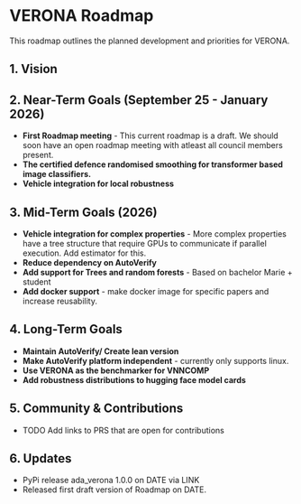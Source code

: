 # VERONA Roadmap

This roadmap outlines the planned development and priorities for VERONA. 

## 1. Vision

## 2. Near-Term Goals (September 25 - January 2026)
- **First Roadmap meeting** - This current roadmap is a draft. We should soon have an open roadmap meeting with atleast all council members present.
- **The certified defence randomised smoothing for transformer based image classifiers.**
- **Vehicle integration for local robustness**

## 3. Mid-Term Goals (2026)
- **Vehicle integration for complex properties** - More complex properties have a tree structure that require GPUs to communicate if parallel execution. Add estimator for this.
- **Reduce dependency on AutoVerify**
- **Add support for Trees and random forests** - Based on bachelor Marie + student
- **Add docker support** - make docker image for specific papers and increase reusability.

## 4. Long-Term Goals 
- **Maintain AutoVerify/ Create lean version**
- **Make AutoVerify platform independent** - currently only supports linux.
- **Use VERONA as the benchmarker for VNNCOMP**
- **Add robustness distributions to hugging face model cards**

## 5. Community & Contributions
- TODO Add links to PRS that are open for contributions
  
## 6. Updates

- PyPi release ada_verona 1.0.0 on DATE via LINK
- Released first draft version of Roadmap on DATE. 

